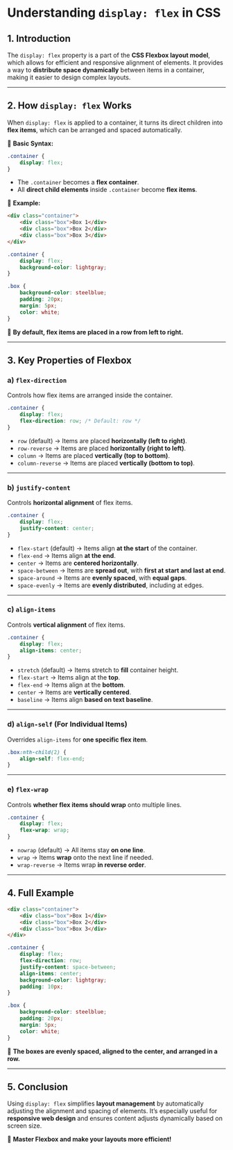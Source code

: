 # **Understanding `display: flex` in CSS**

## **1. Introduction**
The `display: flex` property is a part of the **CSS Flexbox layout model**, which allows for efficient and responsive alignment of elements. It provides a way to **distribute space dynamically** between items in a container, making it easier to design complex layouts.

---

## **2. How `display: flex` Works**
When `display: flex` is applied to a container, it turns its direct children into **flex items**, which can be arranged and spaced automatically.

🔹 **Basic Syntax:**
```css
.container {
    display: flex;
}
```
- The `.container` becomes a **flex container**.
- All **direct child elements** inside `.container` become **flex items**.

🔹 **Example:**
```html
<div class="container">
    <div class="box">Box 1</div>
    <div class="box">Box 2</div>
    <div class="box">Box 3</div>
</div>
```
```css
.container {
    display: flex;
    background-color: lightgray;
}

.box {
    background-color: steelblue;
    padding: 20px;
    margin: 5px;
    color: white;
}
```
📌 **By default, flex items are placed in a row from left to right.**

---

## **3. Key Properties of Flexbox**
### **a) `flex-direction`**
Controls how flex items are arranged inside the container.

```css
.container {
    display: flex;
    flex-direction: row; /* Default: row */
}
```
- `row` (default) → Items are placed **horizontally (left to right)**.
- `row-reverse` → Items are placed **horizontally (right to left)**.
- `column` → Items are placed **vertically (top to bottom)**.
- `column-reverse` → Items are placed **vertically (bottom to top)**.

---

### **b) `justify-content`**
Controls **horizontal alignment** of flex items.

```css
.container {
    display: flex;
    justify-content: center;
}
```
- `flex-start` (default) → Items align **at the start** of the container.
- `flex-end` → Items align **at the end**.
- `center` → Items are **centered horizontally**.
- `space-between` → Items are **spread out**, with **first at start and last at end**.
- `space-around` → Items are **evenly spaced**, with **equal gaps**.
- `space-evenly` → Items are **evenly distributed**, including at edges.

---

### **c) `align-items`**
Controls **vertical alignment** of flex items.

```css
.container {
    display: flex;
    align-items: center;
}
```
- `stretch` (default) → Items stretch to **fill** container height.
- `flex-start` → Items align at the **top**.
- `flex-end` → Items align at the **bottom**.
- `center` → Items are **vertically centered**.
- `baseline` → Items align **based on text baseline**.

---

### **d) `align-self` (For Individual Items)**
Overrides `align-items` for **one specific flex item**.

```css
.box:nth-child(2) {
    align-self: flex-end;
}
```

---

### **e) `flex-wrap`**
Controls **whether flex items should wrap** onto multiple lines.

```css
.container {
    display: flex;
    flex-wrap: wrap;
}
```
- `nowrap` (default) → All items stay **on one line**.
- `wrap` → Items **wrap** onto the next line if needed.
- `wrap-reverse` → Items wrap **in reverse order**.

---

## **4. Full Example**
```html
<div class="container">
    <div class="box">Box 1</div>
    <div class="box">Box 2</div>
    <div class="box">Box 3</div>
</div>
```
```css
.container {
    display: flex;
    flex-direction: row;
    justify-content: space-between;
    align-items: center;
    background-color: lightgray;
    padding: 10px;
}

.box {
    background-color: steelblue;
    padding: 20px;
    margin: 5px;
    color: white;
}
```
📌 **The boxes are evenly spaced, aligned to the center, and arranged in a row.**

---

## **5. Conclusion**
Using `display: flex` simplifies **layout management** by automatically adjusting the alignment and spacing of elements. It’s especially useful for **responsive web design** and ensures content adjusts dynamically based on screen size.

🚀 **Master Flexbox and make your layouts more efficient!**